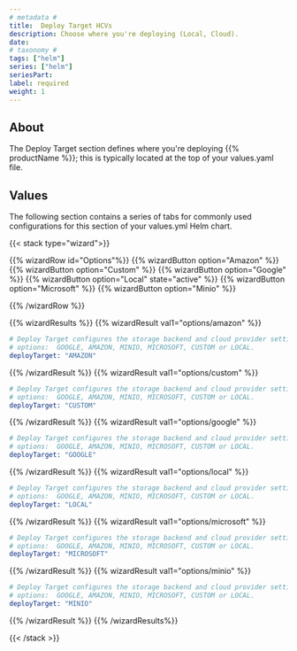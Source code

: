 ```yaml
---
# metadata # 
title:  Deploy Target HCVs
description: Choose where you're deploying (Local, Cloud).
date: 
# taxonomy #
tags: ["helm"]
series: ["helm"]
seriesPart:
label: required
weight: 1
--- 
```


## About 

The Deploy Target section defines where you're deploying {{% productName %}}; this is typically located at the top of your values.yaml file.

## Values 

The following section contains a series of tabs for commonly used configurations for this section of your values.yml Helm chart. 

{{< stack type="wizard">}}

{{% wizardRow id="Options"%}}
{{% wizardButton option="Amazon" %}}
{{% wizardButton option="Custom" %}}
{{% wizardButton option="Google" %}}
{{% wizardButton option="Local" state="active" %}}
{{% wizardButton option="Microsoft" %}}
{{% wizardButton option="Minio" %}}

{{% /wizardRow %}}

{{% wizardResults  %}}
{{% wizardResult val1="options/amazon" %}}
```s
# Deploy Target configures the storage backend and cloud provider settings (storage classes, etc). 
# options:  GOOGLE, AMAZON, MINIO, MICROSOFT, CUSTOM or LOCAL.
deployTarget: "AMAZON"
```
{{% /wizardResult %}}
{{% wizardResult val1="options/custom" %}}
```s
# Deploy Target configures the storage backend and cloud provider settings (storage classes, etc). 
# options:  GOOGLE, AMAZON, MINIO, MICROSOFT, CUSTOM or LOCAL.
deployTarget: "CUSTOM"
```
{{% /wizardResult %}}
{{% wizardResult val1="options/google" %}}
```s
# Deploy Target configures the storage backend and cloud provider settings (storage classes, etc). 
# options:  GOOGLE, AMAZON, MINIO, MICROSOFT, CUSTOM or LOCAL.
deployTarget: "GOOGLE"
```
{{% /wizardResult %}}
{{% wizardResult val1="options/local" %}}
```s
# Deploy Target configures the storage backend and cloud provider settings (storage classes, etc). 
# options:  GOOGLE, AMAZON, MINIO, MICROSOFT, CUSTOM or LOCAL.
deployTarget: "LOCAL"
```
{{% /wizardResult %}}
{{% wizardResult val1="options/microsoft" %}}
```s
# Deploy Target configures the storage backend and cloud provider settings (storage classes, etc). 
# options:  GOOGLE, AMAZON, MINIO, MICROSOFT, CUSTOM or LOCAL.
deployTarget: "MICROSOFT"
```
{{% /wizardResult %}}
{{% wizardResult val1="options/minio" %}}
```s
# Deploy Target configures the storage backend and cloud provider settings (storage classes, etc). 
# options:  GOOGLE, AMAZON, MINIO, MICROSOFT, CUSTOM or LOCAL.
deployTarget: "MINIO"
```
{{% /wizardResult %}}
{{% /wizardResults%}}


{{< /stack >}}

